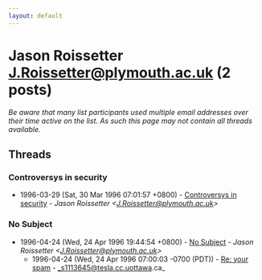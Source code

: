 ```yaml
---
layout: default
---
```


# Jason Roissetter <J.Roissetter@plymouth.ac.uk> (2 posts)

_Be aware that many list participants used multiple email addresses over their time active on the list. As such this page may not contain all threads available._

## Threads

### Controversys in security
+ 1996-03-29 (Sat, 30 Mar 1996 07:01:57 +0800) - [Controversys in security](/archive/1996/03/b2886418767673e8c325d0d82f57b0a5eed5ed233745b123f82bf5af25e83baa) - _Jason Roissetter \<J.Roissetter@plymouth.ac.uk\>_

### No Subject
+ 1996-04-24 (Wed, 24 Apr 1996 19:44:54 +0800) - [No Subject](/archive/1996/04/a46e6b9bf1becf6b11cd37d1c5ccc6563b6b38c58b51046f9e2d7fed5af63fb3) - _Jason Roissetter \<J.Roissetter@plymouth.ac.uk\>_
  + 1996-04-24 (Wed, 24 Apr 1996 07:00:03 -0700 (PDT)) - [Re: your spam](/archive/1996/04/1629207153ccb51aeb17527a143d3fd49cd275d9b8df6ef16a3bf3e58c2295df) - _s1113645@tesla.cc.uottawa.ca_

